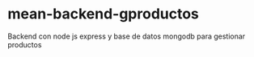 # mean-backend-gproductos
Backend con node js express y base de datos mongodb para gestionar productos
